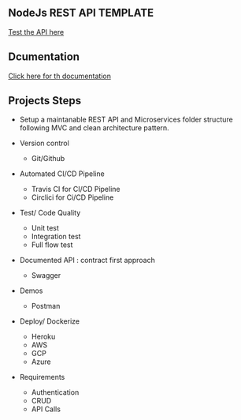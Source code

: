 ## NodeJs REST API TEMPLATE

[Test the API here](https://rest-api-templates.herokuapp.com/)

## Dcumentation

[Click here for th documentation]()

## Projects Steps

- Setup a maintanable REST API and Microservices folder structure following MVC and clean architecture pattern.
- Version control
  - Git/Github
- Automated CI/CD Pipeline

  - Travis CI for CI/CD Pipeline
  - Circlici for Ci/CD Pipeline

- Test/ Code Quality
  - Unit test
  - Integration test
  - Full flow test
- Documented API : contract first approach
  - Swagger
- Demos
  - Postman
- Deploy/ Dockerize

  - Heroku
  - AWS
  - GCP
  - Azure

- Requirements

  - Authentication
  - CRUD
  - API Calls
